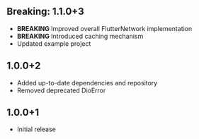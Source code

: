 ## Breaking: 1.1.0+3

* **BREAKING**  Improved overall FlutterNetwork implementation
* **BREAKING**  Introduced caching mechanism
* Updated example project

## 1.0.0+2

* Added up-to-date dependencies and repository
* Removed deprecated DioError

## 1.0.0+1

* Initial release